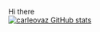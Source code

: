 Hi there 
<br/>
[![carleovaz GitHub stats](https://github-readme-stats.vercel.app/api?username=carleovaz)](https://github.com/carleovaz/github-readme-stats)
